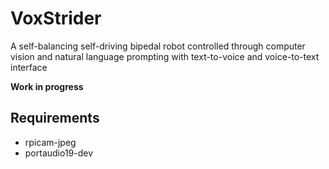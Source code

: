 # VoxStrider

A self-balancing self-driving bipedal robot controlled through computer vision and natural language prompting with text-to-voice and voice-to-text interface


**Work in progress**


## Requirements

- rpicam-jpeg 
- portaudio19-dev